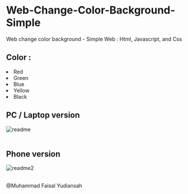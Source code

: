 # Web-Change-Color-Background-Simple
Web change color background - Simple Web : Html, Javascript, and Css

## Color :
<li>Red</li>
<li>Green</li>
<li>Blue</li>
<li>Yellow</li>
<li>Black</li>

## PC / Laptop version
![readme](https://github.com/faisalyudiansah/Web-Change-Color-Background-Simple/assets/142356615/d67c56f4-36fa-4d8b-b7d1-e2b782cb069d)
<br>
<br>

## Phone version
![readme2](https://github.com/faisalyudiansah/Web-Change-Color-Background-Simple/assets/142356615/7cc35597-b623-4a20-8674-54741412fe8b)
<br>
<br>

@Muhammad Faisal Yudiansah
